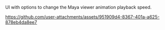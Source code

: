 UI with options to change the Maya viewer animation playback speed.

https://github.com/user-attachments/assets/951909d4-8367-401a-a625-878eb4da8ee7
